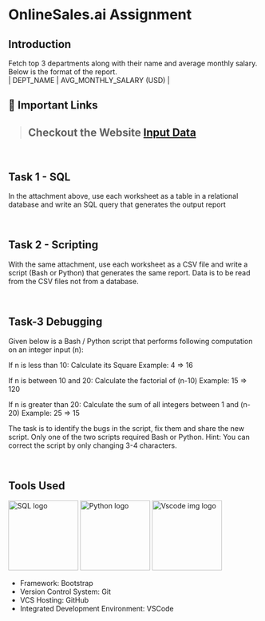 # OnlineSales.ai Assignment

## Introduction
Fetch top 3 departments along with their name and average monthly salary. Below is the format of the report.
<br />
| DEPT_NAME | AVG_MONTHLY_SALARY (USD) |


## 🔗 Important Links

> ## Checkout the Website [Input Data](https://docs.google.com/spreadsheets/d/1lHYAKwfWEONislVTkkHu_zMoAWCOG1MlAt8nPoW0grY/edit#gid=0)

<br />

## Task 1 - SQL

<p>In the attachment above, use each worksheet as a table in a relational database and write an SQL query that generates the output report</p>

<br />

## Task 2 - Scripting

<p>With the same attachment, use each worksheet as a CSV file and write a script (Bash or Python) that generates the same report. Data is to be read from the CSV files not from a database.</p>

<br />

## Task-3 Debugging

<p>Given below is a Bash / Python script that performs following computation on an integer input (n):</p>
<p>If n is less than 10: Calculate its Square
Example: 4 => 16</p>
<p>If n is between 10 and 20: Calculate the factorial of (n-10)
Example: 15 => 120</p>
<p>If n is greater than 20: Calculate the sum of all integers between 1 and (n-20)
Example: 25 => 15</p>

The task is to identify the bugs in the script, fix them and share the new script. Only one of the two scripts required Bash or Python. Hint: You can correct the script by only changing 3-4 characters.


<br />


## Tools Used

 <p align="justify">
<img height="140" width="140" src="https://e7.pngegg.com/pngimages/354/683/png-clipart-logo-mysql-database-phpmyadmin-oracle-sql-logo-blue-text.png" alt="SQL logo">
<img height="140" width="140" src="https://logowik.com/content/uploads/images/python.jpg" alt="Python logo">
<img height="140" width="140" src="https://www.pngitem.com/pimgs/m/13-131098_visual-studio-code-logo-hd-png-download.png" alt="Vscode img logo">

</p>


- Framework: Bootstrap
- Version Control System: Git
- VCS Hosting: GitHub
- Integrated Development Environment: VSCode

